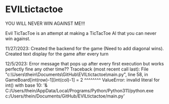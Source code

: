 # EVILtictactoe
YOU WILL NEVER WIN AGAINST ME!!!

Evil TicTacToe is an attempt at making a TicTacToe AI that you can never win against.

11/27/2023:
Created the backend for the game (Need to add diagonal wins).
Created text display for the game after every turn

12/5/2023:
Error message that pops up after every first execution but works perfectly fine any other time??
Traceback (most recent call last):
  File "c:\Users\thein\Documents\GitHub\EVILtictactoe\main.py", line 58, in <module>
    GameBoard[int(row)-1][int(col)-1] = 2
                          ^^^^^^^^
ValueError: invalid literal for int() with base 10: '& C:/Users/thein/AppData/Local/Programs/Python/Python311/python.exe c:/Users/thein/Documents/GitHub/EVILtictactoe/main.py'


